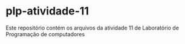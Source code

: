 # plp-atividade-11
Este repositório contém os arquivos da atividade 11 de Laboratório de Programação de computadores
